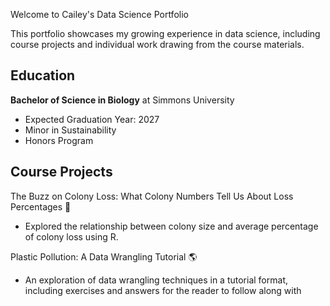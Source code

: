 
Welcome to Cailey's Data Science Portfolio

This portfolio showcases my growing experience in data science, including course projects and individual work drawing from the course materials.

## Education

**Bachelor of Science in Biology** at Simmons University 

- Expected Graduation Year: 2027
- Minor in Sustainability
- Honors Program

## Course Projects

The Buzz on Colony Loss: What Colony Numbers Tell Us About Loss Percentages 🐝

- Explored the relationship between colony size and average percentage of colony loss using R. 

Plastic Pollution: A Data Wrangling Tutorial 🌎

- An exploration of data wrangling techniques in a tutorial format, including exercises and answers for the reader to follow along with
